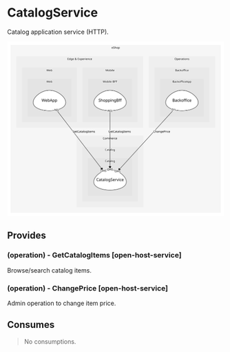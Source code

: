 


# CatalogService
Catalog application service (HTTP).

![consumablemap](./consumablemap.svg)

## Provides

### (operation) - GetCatalogItems [open-host-service]
Browse/search catalog items.

### (operation) - ChangePrice [open-host-service]
Admin operation to change item price.


## Consumes
> No consumptions.
	
